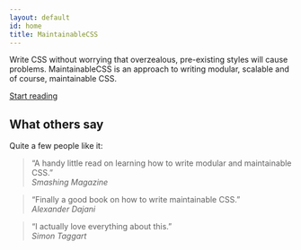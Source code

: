 ```yaml
---
layout: default
id: home
title: MaintainableCSS
---
```


<p>Write CSS without worrying that overzealous, pre-existing styles will cause problems. MaintainableCSS is an approach to writing modular, scalable and of course, maintainable CSS.</p>

<div><a class="primaryLinkButton" href="/chapters/introduction/">Start reading</a></div>

## What others say

Quite a few people like it:

> &ldquo;A handy little read on learning how to write modular and maintainable CSS.&rdquo;
		<br><cite>Smashing Magazine</cite>

> &ldquo;Finally a good book on how to write maintainable CSS.&rdquo;
		<br><cite>Alexander Dajani</cite>

> &ldquo;I actually love everything about this.&rdquo;
		<br><cite>Simon Taggart</cite>
